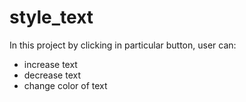 # style_text

In this project by clicking in particular button, user can:
- increase text
- decrease text
- change color of text
